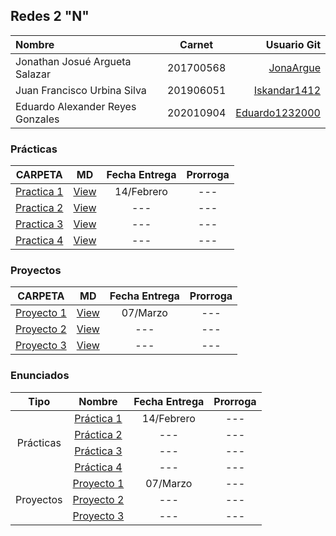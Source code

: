 ## Redes 2 "N"

| Nombre                            | Carnet        | Usuario Git |
| :------                           | :-------:     | -------: |
| Jonathan Josué Argueta Salazar    |   201700568   | [JonaArgue](https://github.com/JonaArgue) |
| Juan Francisco Urbina Silva       |   201906051   | [Iskandar1412](https://github.com/Iskandar1412) |
| Eduardo Alexander Reyes Gonzales  |   202010904   | [Eduardo1232000](https://github.com/Eduardo1232000) |


### Prácticas

|          CARPETA                     |   MD                           | Fecha Entrega | Prorroga |
| :------------------------:           | :----:                         | :-----------: | :------: |
| [Practica 1](./Practicas/Practica1/) | [View](./Practicas/Practica1/) | 14/Febrero    |   ---   |
| [Practica 2](./Practicas/Practica2/) | [View](.) | --- |   ---   |
| [Practica 3](./Practicas/Practica3/) | [View](.) | --- |   ---   |
| [Practica 4](./Practicas/Practica4/) | [View](.) | --- |   ---   |

### Proyectos

|     CARPETA     |   MD   | Fecha Entrega | Prorroga |
| :-------------: | :----: | :-----------: | :------: |
| [Proyecto 1](./Proyectos/Proyecto1/) | [View](./Proyectos/Proyecto1/) | 07/Marzo |   ---   |
| [Proyecto 2](./Proyectos/Proyecto2) | [View](.) | --- |   ---   |
| [Proyecto 3](./Proyectos/Proyecto3) | [View](.) | --- |   ---   |

### Enunciados

<table>
    <thead>
        <tr>
            <th>Tipo</th>
            <th>Nombre</th>
            <th>Fecha Entrega</th>
            <th>Prorroga</th>
        </tr>
    </thead>
    <tbody>
        <tr>
            <td rowspan=4 align="center">Prácticas</td>
            <td rowspan=1 align="center"><a href="./Enunciados/RC2_Pr_1.pdf">Práctica 1</a></td>
            <td align="center">14/Febrero</td>
            <td align="center">---</td>
        </tr>
        <tr>
            <td rowspan=1 align="center"><a href="./Enunciados/">Práctica 2</a></td>
            <td align="center">---</td>
            <td align="center">---</td>
        </tr>
        <tr>
            <td rowspan=1 align="center"><a href="./Enunciados/">Práctica 3</a></td>
            <td align="center">---</td>
            <td align="center">---</td>
        </tr>
        <tr>
            <td rowspan=1 align="center"><a href="./Enunciados/">Práctica 4</a></td>
            <td align="center">---</td>
            <td align="center">---</td>
        </tr>
        <tr>
            <td rowspan=3 align="center">Proyectos</td>
            <td rowspan=1 align="center"><a href="./Enunciados/RC2_Proy_1.pdf">Proyecto 1</a></td>
            <td align="center">07/Marzo</td>
            <td align="center">---</td>
        </tr>
        <tr>
            <td rowspan=1 align="center"><a href="./Enunciados/">Proyecto 2</a></td>
            <td align="center">---</td>
            <td align="center">---</td>
        </tr>
        <tr>
            <td rowspan=1 align="center"><a href="./Enunciados/">Proyecto 3</a></td>
            <td align="center">---</td>
            <td align="center">---</td>
        </tr>
    </tbody>
</table>